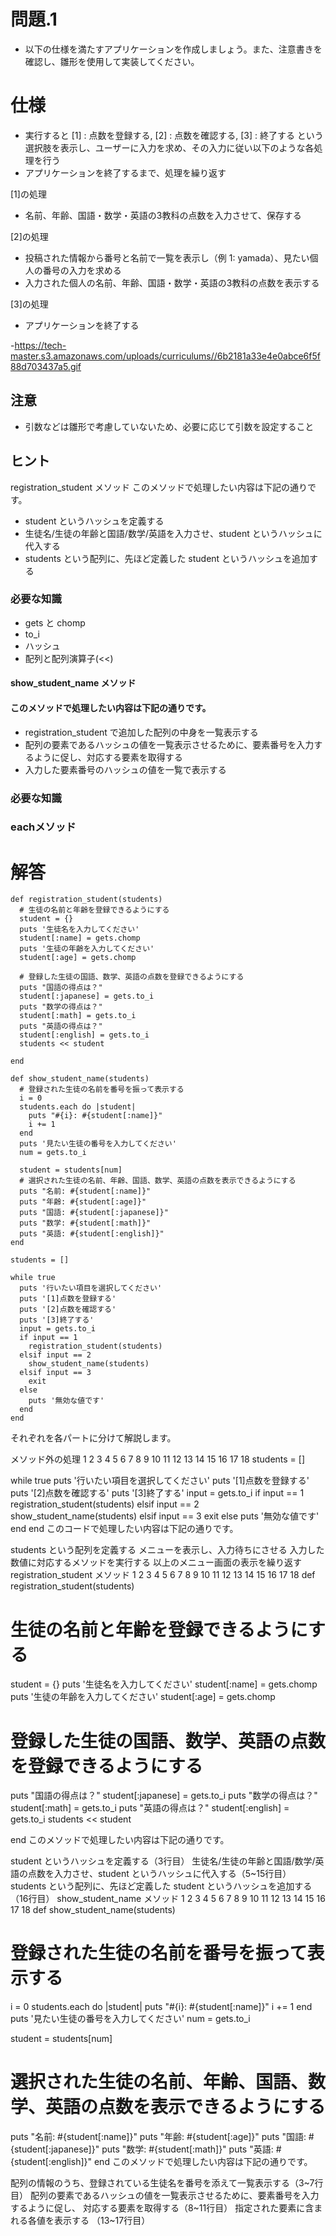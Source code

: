 # 問題.1
- 以下の仕様を満たすアプリケーションを作成しましょう。また、注意書きを確認し、雛形を使用して実装してください。

# 仕様
- 実行すると [1] : 点数を登録する, [2] : 点数を確認する, [3] : 終了する という選択肢を表示し、ユーザーに入力を求め、その入力に従い以下のような各処理を行う
- アプリケーションを終了するまで、処理を繰り返す

 [1]の処理
- 名前、年齢、国語・数学・英語の3教科の点数を入力させて、保存する

 [2]の処理
- 投稿された情報から番号と名前で一覧を表示し（例 1: yamada）、見たい個人の番号の入力を求める
- 入力された個人の名前、年齢、国語・数学・英語の3教科の点数を表示する

 [3]の処理
- アプリケーションを終了する

-https://tech-master.s3.amazonaws.com/uploads/curriculums//6b2181a33e4e0abce6f5f88d703437a5.gif
## 注意
- 引数などは雛形で考慮していないため、必要に応じて引数を設定すること

## ヒント
 registration_student メソッド
 このメソッドで処理したい内容は下記の通りです。

- student というハッシュを定義する
- 生徒名/生徒の年齢と国語/数学/英語を入力させ、student というハッシュに代入する
- students という配列に、先ほど定義した student というハッシュを追加する
### 必要な知識

- gets と chomp
- to_i
- ハッシュ
- 配列と配列演算子(<<)
#### show_student_name メソッド
#### このメソッドで処理したい内容は下記の通りです。

- registration_student で追加した配列の中身を一覧表示する
- 配列の要素であるハッシュの値を一覧表示させるために、要素番号を入力するように促し、対応する要素を取得する
- 入力した要素番号のハッシュの値を一覧で表示する
### 必要な知識
### eachメソッド

# 解答
```
def registration_student(students)
  # 生徒の名前と年齢を登録できるようにする
  student = {}
  puts '生徒名を入力してください'
  student[:name] = gets.chomp
  puts '生徒の年齢を入力してください'
  student[:age] = gets.chomp

  # 登録した生徒の国語、数学、英語の点数を登録できるようにする
  puts "国語の得点は？"
  student[:japanese] = gets.to_i
  puts "数学の得点は？"
  student[:math] = gets.to_i
  puts "英語の得点は？"
  student[:english] = gets.to_i
  students << student

end

def show_student_name(students)
  # 登録された生徒の名前を番号を振って表示する
  i = 0
  students.each do |student|
    puts "#{i}: #{student[:name]}"
    i += 1
  end
  puts '見たい生徒の番号を入力してください'
  num = gets.to_i

  student = students[num]
  # 選択された生徒の名前、年齢、国語、数学、英語の点数を表示できるようにする
  puts "名前: #{student[:name]}"
  puts "年齢: #{student[:age]}"
  puts "国語: #{student[:japanese]}"
  puts "数学: #{student[:math]}"
  puts "英語: #{student[:english]}"
end

students = []

while true
  puts '行いたい項目を選択してください'
  puts '[1]点数を登録する'
  puts '[2]点数を確認する'
  puts '[3]終了する'
  input = gets.to_i
  if input == 1
    registration_student(students)
  elsif input == 2
    show_student_name(students)
  elsif input == 3
    exit
  else
    puts '無効な値です'
  end
end
```

それぞれを各パートに分けて解説します。

メソッド外の処理
 1
 2
 3
 4
 5
 6
 7
 8
 9
10
11
12
13
14
15
16
17
18
students = []

while true
  puts '行いたい項目を選択してください'
  puts '[1]点数を登録する'
  puts '[2]点数を確認する'
  puts '[3]終了する'
  input = gets.to_i
  if input == 1
    registration_student(students)
  elsif input == 2
    show_student_name(students)
  elsif input == 3
    exit
  else
    puts '無効な値です'
  end
end
このコードで処理したい内容は下記の通りです。

students という配列を定義する
メニューを表示し、入力待ちにさせる
入力した数値に対応するメソッドを実行する
以上のメニュー画面の表示を繰り返す
registration_student メソッド
 1
 2
 3
 4
 5
 6
 7
 8
 9
10
11
12
13
14
15
16
17
18
def registration_student(students)
  # 生徒の名前と年齢を登録できるようにする
  student = {}
  puts '生徒名を入力してください'
  student[:name] = gets.chomp
  puts '生徒の年齢を入力してください'
  student[:age] = gets.chomp

  # 登録した生徒の国語、数学、英語の点数を登録できるようにする
  puts "国語の得点は？"
  student[:japanese] = gets.to_i
  puts "数学の得点は？"
  student[:math] = gets.to_i
  puts "英語の得点は？"
  student[:english] = gets.to_i
  students << student

end
このメソッドで処理したい内容は下記の通りです。

student というハッシュを定義する（3行目）
生徒名/生徒の年齢と国語/数学/英語の点数を入力させ、student というハッシュに代入する（5~15行目）
students という配列に、先ほど定義した student というハッシュを追加する（16行目）
show_student_name メソッド
 1
 2
 3
 4
 5
 6
 7
 8
 9
10
11
12
13
14
15
16
17
18
def show_student_name(students)
  # 登録された生徒の名前を番号を振って表示する
  i = 0
  students.each do |student|
    puts "#{i}: #{student[:name]}"
    i += 1
  end
  puts '見たい生徒の番号を入力してください'
  num = gets.to_i

  student = students[num]
  # 選択された生徒の名前、年齢、国語、数学、英語の点数を表示できるようにする
  puts "名前: #{student[:name]}"
  puts "年齢: #{student[:age]}"
  puts "国語: #{student[:japanese]}"
  puts "数学: #{student[:math]}"
  puts "英語: #{student[:english]}"
end
このメソッドで処理したい内容は下記の通りです。

配列の情報のうち、登録されている生徒名を番号を添えて一覧表示する（3~7行目）
配列の要素であるハッシュの値を一覧表示させるために、要素番号を入力するように促し、 対応する要素を取得する（8~11行目）
指定された要素に含まれる各値を表示する （13~17行目）
